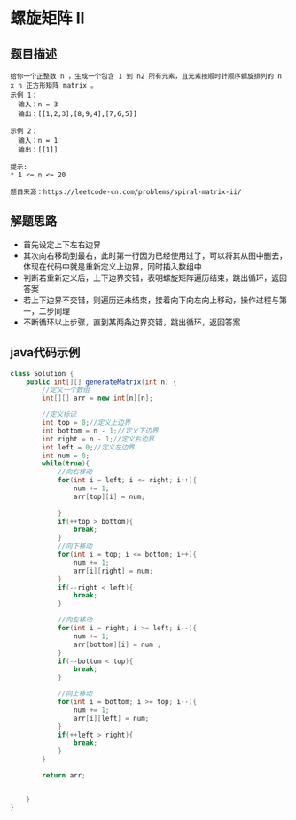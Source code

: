 # 螺旋矩阵 II

## 题目描述

```text
给你一个正整数 n ，生成一个包含 1 到 n2 所有元素，且元素按顺时针顺序螺旋排列的 n x n 正方形矩阵 matrix 。
示例 1：
  输入：n = 3
  输出：[[1,2,3],[8,9,4],[7,6,5]]
  
示例 2：
  输入：n = 1
  输出：[[1]]
  
提示:
* 1 <= n <= 20

题目来源：https://leetcode-cn.com/problems/spiral-matrix-ii/
```

## 解题思路

* 首先设定上下左右边界
* 其次向右移动到最右，此时第一行因为已经使用过了，可以将其从图中删去，体现在代码中就是重新定义上边界，同时插入数组中
* 判断若重新定义后，上下边界交错，表明螺旋矩阵遍历结束，跳出循环，返回答案
* 若上下边界不交错，则遍历还未结束，接着向下向左向上移动，操作过程与第一，二步同理
* 不断循环以上步骤，直到某两条边界交错，跳出循环，返回答案



## java代码示例

```java
class Solution {
    public int[][] generateMatrix(int n) {
        //定义一个数组
        int[][] arr = new int[n][n];

        //定义标识
        int top = 0;//定义上边界
        int bottom = n - 1;//定义下边界
        int right = n - 1;//定义右边界
        int left = 0;//定义左边界
        int num = 0;
        while(true){
            //向右移动
            for(int i = left; i <= right; i++){
                num += 1;
                arr[top][i] = num;
                
            }
            if(++top > bottom){
                break;
            }
            //向下移动
            for(int i = top; i <= bottom; i++){
                num += 1;
                arr[i][right] = num;
            }
            if(--right < left){
                break;
            }

            //向左移动
            for(int i = right; i >= left; i--){
                num += 1;
                arr[bottom][i] = num ;
            }
            if(--bottom < top){
                break;
            }

            //向上移动
            for(int i = bottom; i >= top; i--){
                num += 1;
                arr[i][left] = num;
            }
            if(++left > right){
                break;
            }
        }

        return arr;


    }
}
```

